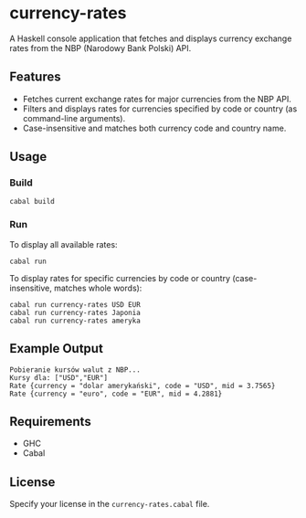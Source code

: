 # currency-rates

A Haskell console application that fetches and displays currency exchange rates from the NBP (Narodowy Bank Polski) API.

## Features
- Fetches current exchange rates for major currencies from the NBP API.
- Filters and displays rates for currencies specified by code or country (as command-line arguments).
- Case-insensitive and matches both currency code and country name.

## Usage

### Build

```
cabal build
```

### Run

To display all available rates:

```
cabal run
```

To display rates for specific currencies by code or country (case-insensitive, matches whole words):

```
cabal run currency-rates USD EUR
cabal run currency-rates Japonia
cabal run currency-rates ameryka
```

## Example Output

```
Pobieranie kursów walut z NBP...
Kursy dla: ["USD","EUR"]
Rate {currency = "dolar amerykański", code = "USD", mid = 3.7565}
Rate {currency = "euro", code = "EUR", mid = 4.2881}
```

## Requirements
- GHC
- Cabal

## License
Specify your license in the `currency-rates.cabal` file.
